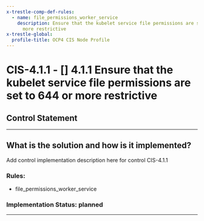 ```yaml
---
x-trestle-comp-def-rules:
  - name: file_permissions_worker_service
    description: Ensure that the kubelet service file permissions are set to 644 or
      more restrictive
x-trestle-global:
  profile-title: OCP4 CIS Node Profile
---
```


# CIS-4.1.1 - \[\] 4.1.1 Ensure that the kubelet service file permissions are set to 644 or more restrictive

## Control Statement

______________________________________________________________________

## What is the solution and how is it implemented?

<!-- For implementation status enter one of: implemented, partial, planned, alternative, not-applicable -->

<!-- Note that the list of rules under ### Rules: is read-only and changes will not be captured after assembly to JSON -->

Add control implementation description here for control CIS-4.1.1

### Rules:

  - file_permissions_worker_service

### Implementation Status: planned

______________________________________________________________________
